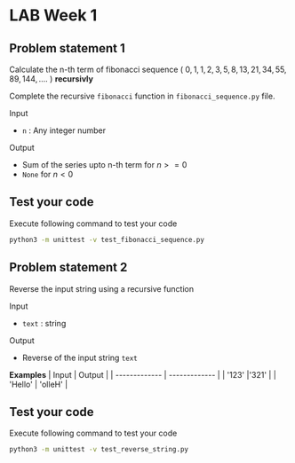 # LAB Week 1

## Problem statement 1
Calculate the n-th term of fibonacci sequence ( $0, 1, 1, 2, 3, 5, 8, 13, 21, 34, 55, 89, 144, ....$ ) **recursivly**

Complete the recursive `fibonacci` function in `fibonacci_sequence.py` file.

Input
- `n` : Any integer number

Output
- Sum of the series upto n-th term for $n >= 0$
- `None` for $n < 0$


## Test your code
Execute following command to test your code
```bash
python3 -m unittest -v test_fibonacci_sequence.py
```
## Problem statement 2
Reverse the input string using a recursive function

Input
- `text` : string

Output
- Reverse of the input string `text`

**Examples**
| Input  | Output |
| ------------- | ------------- |
| '123'  |'321'  |
| 'Hello'  | 'olleH'  |


## Test your code
Execute following command to test your code
```bash
python3 -m unittest -v test_reverse_string.py
```